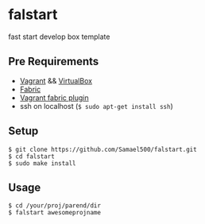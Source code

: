 # falstart
fast start develop box template

Pre Requirements
----------------

- [Vagrant](https://www.vagrantup.com/downloads.html) && [VirtualBox](https://www.virtualbox.org/wiki/Downloads)
- [Fabric](https://github.com/fabric/fabric)
- [Vagrant fabric plugin](https://github.com/wutali/vagrant-fabric)
- ssh on localhost (`$ sudo apt-get install ssh`)

Setup
-----

```
$ git clone https://github.com/Samael500/falstart.git
$ cd falstart
$ sudo make install
```

Usage
-----

```
$ cd /your/proj/parend/dir
$ falstart awesomeprojname
```
